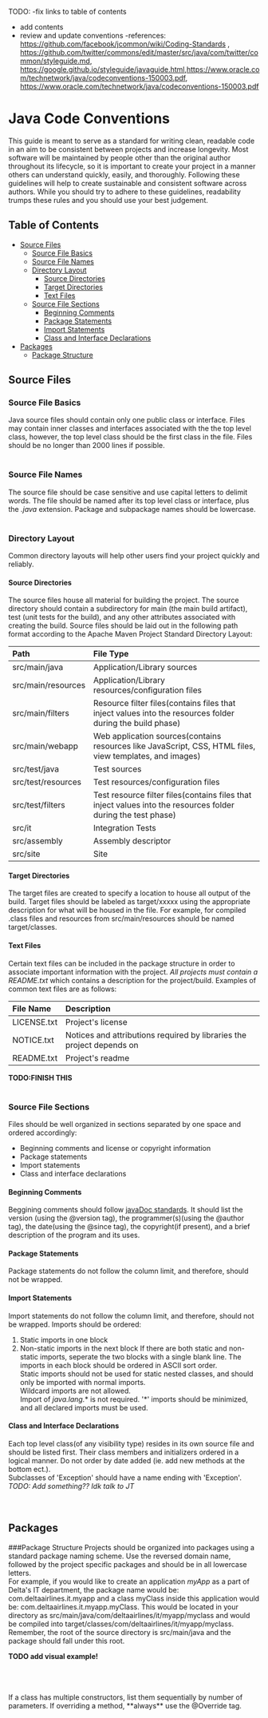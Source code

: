 TODO:
-fix links to table of contents
- add contents
- review and update conventions
  -references: </br><https://github.com/facebook/jcommon/wiki/Coding-Standards> , </br><https://github.com/twitter/commons/edit/master/src/java/com/twitter/common/styleguide.md>,</br>
<https://google.github.io/styleguide/javaguide.html>,<https://www.oracle.com/technetwork/java/codeconventions-150003.pdf>, </br>
<https://www.oracle.com/technetwork/java/codeconventions-150003.pdf>

# Java Code Conventions

This guide is meant to serve as a standard for writing clean, readable code in an aim to be consistent between projects and increase longevity.  Most software will be maintained by people other than the original author throughout its lifecycle, so it is important to create your project in a manner others can understand quickly, easily, and thoroughly.  Following these guidelines will help to create sustainable and consistent software across authors.  While you should try to adhere to these guidelines, readability trumps these rules and you should use your best judgement.


## Table of Contents
- [Source Files](https://github.com/KristenEBrown/codeConventions/blob/master/javaCodeConventions.md#source-files)
  - [Source File Basics](https://github.com/KristenEBrown/codeConventions/blob/master/javaCodeConventions.md#source-file-basics)
  - [Source File Names](https://github.com/KristenEBrown/codeConventions/blob/master/javaCodeConventions.md#source-file-names)
  - [Directory Layout](https://github.com/KristenEBrown/codeConventions/blob/master/javaCodeConventions.md#directory-layout)
    - [Source Directories](https://github.com/KristenEBrown/codeConventions/blob/master/javaCodeConventions.md#source-directories)
    - [Target Directories](https://github.com/KristenEBrown/codeConventions/blob/master/javaCodeConventions.md#target-directories)
    - [Text Files](https://github.com/KristenEBrown/codeConventions/blob/master/javaCodeConventions.md#text-files)
  - [Source File Sections](https://github.com/KristenEBrown/codeConventions/blob/master/javaCodeConventions.md#source-file-sections)
    - [Beginning Comments](https://github.com/KristenEBrown/codeConventions/blob/master/javaCodeConventions.md#beginning-comments)
    - [Package Statements](https://github.com/KristenEBrown/codeConventions/blob/master/javaCodeConventions.md#package-statements)
    - [Import Statements](https://github.com/KristenEBrown/codeConventions/blob/master/javaCodeConventions.md#import-statements)
    - [Class and Interface Declarations](https://github.com/KristenEBrown/codeConventions/blob/master/javaCodeConventions.md#Class-and-Interface-Declarations)
- [Packages](https://github.com/KristenEBrown/codeConventions/blob/master/javaCodeConventions.md#packages)  
  - [Package Structure](https://github.com/KristenEBrown/codeConventions/blob/master/javaCodeConventions.md#package-structure)


## Source Files

### Source File Basics
  Java source files should contain only one public class or interface.  Files may contain inner classes and interfaces    associated with the the top level class, however, the top level class should be the first class in the file.
Files should be no longer than 2000 lines if possible.</br></br>

### Source File Names
  The source file should be case sensitive and use capital letters to delimit words.  The file should be named after its top level class or interface, plus the *.java* extension. Package and subpackage names should be lowercase.</br></br>
  
### Directory Layout
Common directory layouts will help other users find your project quickly and reliably.</br>
#### Source Directories
 The source files house all material for building the project. The source directory should contain a subdirectory for main (the main build artifact), test (unit tests for the build), and any other attributes associated with creating the build. Source files should be laid out in the following path format according to the Apache Maven Project Standard Directory Layout:

 
|  Path               |   File Type                          |
| :----               |    :----                             |
| src/main/java       | Application/Library sources          |
| src/main/resources  | Application/Library resources/configuration files                                                             |
| src/main/filters    | Resource filter files(contains files that inject values into the resources folder during the build phase)     |
| src/main/webapp     | Web application sources(contains resources like JavaScript, CSS, HTML files, view templates, and images)      |
| src/test/java       | Test sources                         |
| src/test/resources  | Test resources/configuration files   |
| src/test/filters    | Test resource filter files(contains files that inject values into the resources folder during the test phase) |
| src/it              | Integration Tests                    |
| src/assembly        | Assembly descriptor                  |
| src/site            | Site                                 |</br>

#### Target Directories
 The target files are created to specify a location to house all output of the build.  Target files should be labeled as target/xxxxx using the appropriate description for what will be housed in the file.  For example, for compiled .class files and resources from src/main/resources should be named target/classes.
 
 #### Text Files
 Certain text files can be included in the package structure in order to associate important information with the project.  *All projects must contain a README.txt* which contains a description for the project/build.  Examples of common text files are as follows:
 
 |  File Name          |   Description                        |
 | :----               |    :----                             |
 | LICENSE.txt         | Project's license                    |
 | NOTICE.txt          | Notices and attributions required by libraries the project depends on                                    |
 | README.txt          | Project's readme                     | </br>


**TODO:FINISH THIS**</br></br>

### Source File Sections
  Files should be well organized in sections separated by one space and ordered accordingly:
  - Beginning comments and license or copyright information
  - Package statements
  - Import statements
  - Class and interface declarations</br>

#### Beginning Comments
  Beggining comments should follow [javaDoc standards](https://www.oracle.com/technetwork/articles/javase/index-137868.html).
It should list the version (using the @version tag), the programmer(s)(using the @author tag), the date(using the @since tag), the copyright(if present), and a brief description of the program and its uses.</br>

#### Package Statements
  Package statements do not follow the column limit, and therefore, should not be wrapped.</br>

#### Import Statements
  Import statements do not follow the column limit, and therefore, should not be wrapped.
  Imports should be ordered:
  1. Static imports in one block
  2. Non-static imports in the next block
  If there are both static and non-static imports, seperate the two blocks with a single blank line.  The imports in each block should be ordered in ASCII sort order.</br>
  Static imports should not be used for static nested classes, and should only be imported with normal imports.</br>
  Wildcard imports are not allowed.</br>
  Import of *java.lang.** is not required.  '*' imports should be minimized, and all declared imports must be used.</br>

#### Class and Interface Declarations
  Each top level class(of any visibility type) resides in its own source file and should be listed first. Their class members and initializers ordered in a logical manner.  Do not order by date added (ie. add new methods at the bottom ect.).</br>
  Subclasses of 'Exception' should have a name ending with 'Exception'.</br>
  *TODO: Add something?? Idk talk to JT* </br> </br> </br>
  
## Packages
  
  ###Package Structure
  Projects should be organized into packages using a standard package naming scheme.  Use the reversed domain name, followed by the project specific packages and should be in all lowercase letters.</br>
  For example, if you would like to create an application *myApp* as a part of Delta's IT department, the package name would be: com.deltaairlines.it.myapp and a class myClass inside this application would be: com.deltaairlines.it.myapp.myClass.  This would be located in your directory as src/main/java/com/deltaairlines/it/myapp/myclass and would be compiled into target/classes/com/deltaairlines/it/myapp/myclass.  Remember, the root of the source directory is src/main/java and the package should fall under this root. 
  
  **TODO add visual example!** </br> </br> </br>
  
  
  
  
 </br>
  If a class has multiple constructors, list them sequentially by number of parameters.  If overriding a method, **always** use the @Override tag.





